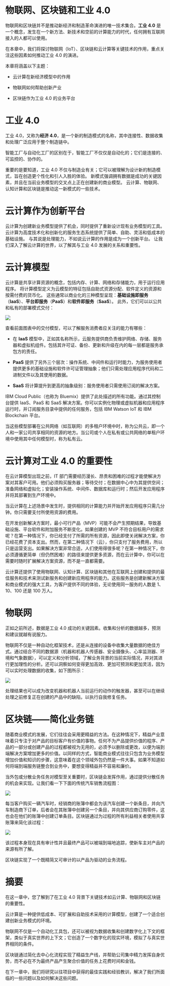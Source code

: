 # 物联网、区块链和工业 4.0

物联网和区块链并不是推动新经济和制造革命演进的唯一技术集合。**工业 4.0** 是一个概念，发生在一个新方法、新技术和空前的计算能力的时代，任何拥有互联网接入的人都可以使用。

在本章中，我们将探讨物联网（IoT）、区块链和云计算等关键技术的作用，重点关注这些因素如何推动工业 4.0 的演进。

本章将涵盖以下主题：

+   云计算在新经济模型中的作用

+   物联网如何帮助创新产业

+   区块链作为工业 4.0 的业务平台

# 工业 4.0

工业 4.0，又称为**经济 4.0**，是一个新的制造模式的名称，其中连接性、数据收集和处理广泛应用于整个制造链中。

智能工厂与自动化工厂的区别在于，智能工厂不仅仅是自动化的；它们是连接的、可监控的、协作的。

重要的是要知道，工业 4.0 不仅与制造业有关；它可以被理解为设计新的制造模式，旨在创造更个性化和引人入胜的体验。 新模式强调拥有数据是成功的关键因素，并且在当前业务模型的交叉点上正在创建新的商业模型。 云计算、物联网、认知计算和区块链是推动这一新模式的一些技术。

# 云计算作为创新平台

云计算为创建新业务模型提供了机会，同时提供了重新设计现有业务模型的工具。 云计算为高度技术化和创新化的服务生态系统提供了简单、自助、灵活和低成本的基础设施。 与其说是处理能力，不如说云计算的作用是成为一个创新平台。 让我们深入了解云计算的世界，以了解其与工业 4.0 发展的关系和重要性。

# 云计算模型

云计算是共享计算资源的概念，包括内存、计算、网络和存储能力，用于运行应用程序。 将计算模型定义为云模型的特征包括自助式资源分配、软件定义的资源和按需付费的货币化。 这些通常以商业化的三种模型呈现：**基础设施即服务**（**IaaS**）、**平台即服务**（**PaaS**）和**软件即服务**（**SaaS**）。 此外，它们可以以公共和私有的部署模式交付：

![](img/966f6277-1fb8-4bb9-aa70-6ed13998a214.png)

查看前面图表中的交付模型，可以了解服务消费者应关注的能力有哪些：

+   在 **IaaS** 模型中，正如其名称所示，云服务提供商负责维护网络、存储、服务器和虚拟机组件。包括其许可证、备份、更新和升级在内的每一层都是服务承包方的责任。

+   **PaaS** 提供了另外三个层次：操作系统、中间件和运行时能力，为服务使用者提供更多的基础设施和软件许可证管理抽象；他们只需处理应用程序代码和二进制文件以及其使用的数据。

+   **SaaS** 将计算提升到更高的抽象级别：服务使用者只需使用订阅的解决方案。

IBM Cloud Public（也称为 Bluemix）提供了此处描述的所有功能。通过其控制台提供 IaaS、PaaS 和 SaaS 解决方案。你可以实例化物理或虚拟机器和应用程序运行时，并订阅服务目录中提供的任何服务，包括 IBM Watson IoT 和 IBM Blockchain 平台。

当这些模型部署在公共网络（如互联网）的多租户环境中时，称为公共云，即一个人和一家公司共享相同的资源的地方。当公司或个人在私有或公共网络的单租户环境中使用其中任何模型时，称为私有云。

# 云计算对工业 4.0 的重要性

在云计算模型出现之前，IT 部门需要经历漫长、昂贵和困难的过程才能使解决方案对其客户可用。他们必须购买服务器；等待交付；在数据中心中为其提供空间；准备网络和虚拟化；安装操作系统、中间件、数据库和运行时；然后开发应用程序并将其部署到生产环境中。

当云计算在上述场景中发生时，提供相同的计算能力并开始开发应用程序只需几分钟。你只需要支付所使用资源的费用。

在开发创新解决方案时，最小可行产品（MVP）可能不会产生预期结果，导致基础设施、平台软件和附加服务不断变化。如果创建的 MVP 不符合目标用户的需求呢？在第一种情况下，你已经支付了所需的所有资源，因此即使关闭解决方案，你已经花费了资本支出。然而，在第二种情况下（云），你只支付了服务费用，所以只是运营支出。如果解决方案非常合适，人们使用得很多呢？在第一种情况下，你必须遵循更简单（但仍然困难）的路径来提供更多资源，而在云计算中，你可以在需要时随时扩展解决方案资源，而不是一直都需要。

云计算还提供了使用物联网、认知计算、区块链和其他在互联网上创建和提供的最佳服务和技术来测试新服务和创建新应用程序的能力。这些服务是创建新解决方案和商业模式的强大工具，为客户提供不同的体验，无论使用同一服务的人数是 1、10、100 还是 100 万人。

# 物联网

正如之前所述，数据是工业 4.0 成功的关键因素。收集和分析的数据越多，预测和建议就越有说服力。

物联网不仅是一种自动化框架技术，还是从连接的设备中收集大量数据的绝佳方式。通过结合不同的数据源（机器和机器人传感器、安全摄像头、心率监测器、环境和气象数据），可以定义和分析领域，了解业务背景的当前实际情况，并对其进行更加理性的分析。还可以洞察如何变得更加高效、更加可预测和更加灵活，因为可以实时处理数据的收集，如下图所示：

![](img/7212051c-b5f8-4e06-80a0-bbb8768a00fb.png)

处理结果也可以成为改变机器和机器人当前运行的动作的触发器，甚至可以在继续处理之前修复正在创建的产品中的缺陷，以执行自我修复任务。

# 区块链——简化业务链

随着商业模式的发展，它们往往会采用更精益的方法。在这种情况下，精益产业意味着只专注于对产品的目标客户有价值的事物。任何不为产品提供价值的程序、产品的一部分或创建产品的过程都被视为无用的，必须予以删除或更改，以便为端到端解决方案增加更多的价值。以同样的方式，智能商业模式往往只包含为业务模型增加价值和知识的步骤，这意味着在这个领域外包仍然是一件大事。如果不知道如何将端到端服务链整合到业务中，要想变得精益并不容易和廉价。

当外包或分散业务任务对模型至关重要时，区块链会发挥作用，通过提供分散任务的机会来实现。让我们看一下下面的传统汽车销售流程图：

![](img/f3208659-655d-4e32-9d08-8964ae1e9c7f.png)

每当客户购买一辆汽车时，经销商的账簿中都会为该汽车创建一个新条目，并向汽车制造商下订单，后者会在其账簿中创建另一个条目，并向其供应商订购零件，这也会在他们的账簿中创建订单条目。区块链通过为过程的所有利益相关者使用共享账簿来简化该过程：

![](img/0caa7231-fce0-4663-a652-0db27913c155.png)

该过程本身现在具有审计性并且最终产品可以被端到端地追踪，使新车主对产品的来源有所了解。

区块链实现了一个既精简又可审计的以产品为驱动的业务流程。

# 摘要

在这一章中，您了解到了在工业 4.0 背景下关键技术如云计算、物联网和区块链的重要性。

云计算是一种提供低成本、可扩展和自助技术采用的计算模型，创建了一个适合创建创新业务模式的环境。

物联网不仅是一个自动化工具包，还可以被视为数据收集和创建数字化上下文的框架，类似于真实世界的上下文；它创造了一个数字化的现实环境，模拟了与真实世界相同的条件。

区块链通过简化去中心化流程实现了精益生产线，并帮助公司集中精力发挥自身优势，而不必在不为最终产品产生聚合价值的任务上花费时间和金钱。

在下一章中，我们将研究以往项目中获得的最佳实践和经验教训，解决了我们所面临的一些问题以及如何解决这些问题。

